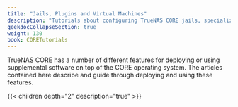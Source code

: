 ```yaml
---
title: "Jails, Plugins and Virtual Machines"
description: "Tutorials about configuring TrueNAS CORE jails, specialized jails called plugins, and virtual machines for full operating system deployments."
geekdocCollapseSection: true
weight: 130
book: CORETutorials
---
```


TrueNAS CORE has a number of different features for deploying or using supplemental software on top of the CORE operating system.
The articles contained here describe and guide through deploying and using these features.

{{< children depth="2" description="true" >}}
